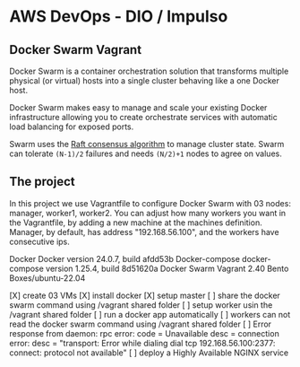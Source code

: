 # AWS DevOps - DIO / Impulso

## Docker Swarm Vagrant

Docker Swarm is a container orchestration solution that transforms multiple physical (or virtual) hosts into a single cluster behaving like a one Docker host.

Docker Swarm makes easy to manage and scale your existing Docker infrastructure allowing you to create orchestrate services with automatic load balancing for exposed ports.

Swarm uses the [Raft consensus algorithm](http://thesecretlivesofdata.com/raft/) to manage cluster state. Swarm can tolerate `(N-1)/2` failures and needs `(N/2)+1` nodes to agree on values.

## The project
In this project we use Vagrantfile to configure Docker Swarm with 03 nodes: manager, worker1, worker2. You can adjust how many workers you want in the Vagrantfile, by adding a new machine at the machines  definition. Manager, by default, has address "192.168.56.100", and the workers have consecutive ips.

Docker Docker version 24.0.7, build afdd53b
Docker-compose docker-compose version 1.25.4, build 8d51620a
Docker Swarm
Vagrant 2.40
Bento Boxes/ubuntu-22.04

[X] create 03 VMs
[X] install docker
[X] setup master
[ ] share the docker swarm command using /vagrant shared folder
[ ] setup worker usin the /vagrant shared folder
[ ] run a docker app automatically
[ ] workers can not read the docker swarm command using /vagrant shared folder
[ ] Error response from daemon: rpc error: code = Unavailable desc = connection error: desc = "transport: Error while dialing dial tcp 192.168.56.100:2377: connect: protocol not available"
[ ] deploy a Highly Available NGINX service
